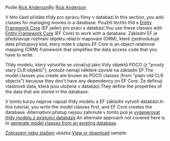 <span data-ttu-id="b0d6c-101">Podle [Rick Anderson](https://twitter.com/RickAndMSFT)</span><span class="sxs-lookup"><span data-stu-id="b0d6c-101">By [Rick Anderson](https://twitter.com/RickAndMSFT)</span></span>

<span data-ttu-id="b0d6c-102">V této části přidáte třídy pro správu filmy v databázi.</span><span class="sxs-lookup"><span data-stu-id="b0d6c-102">In this section, you add classes for managing movies in a database.</span></span> <span data-ttu-id="b0d6c-103">Použití těchto tříd s [Entity Framework Core](https://docs.microsoft.com/ef/core) (EF jader) pro práci s databází.</span><span class="sxs-lookup"><span data-stu-id="b0d6c-103">You use these classes with [Entity Framework Core](https://docs.microsoft.com/ef/core) (EF Core) to work with a database.</span></span> <span data-ttu-id="b0d6c-104">Základní EF je představuje rozhraní objektu relační mapování (ORM), které zjednodušuje data přístupový kód, který máte k zápisu.</span><span class="sxs-lookup"><span data-stu-id="b0d6c-104">EF Core is an object-relational mapping (ORM) framework that simplifies the data access code that you have to write.</span></span>

<span data-ttu-id="b0d6c-105">Třídy modelu, který vytvoříte se označují jako třídy objektů POCO (z "prostý starý CLR objektů"), protože nemají některé závislé na základní EF.</span><span class="sxs-lookup"><span data-stu-id="b0d6c-105">The model classes you create are known as POCO classes (from "plain-old CLR objects") because they don't have any dependency on EF Core.</span></span> <span data-ttu-id="b0d6c-106">Že definují vlastnosti data, která jsou uložená v databázi.</span><span class="sxs-lookup"><span data-stu-id="b0d6c-106">They define the properties of the data that are stored in the database.</span></span>

<span data-ttu-id="b0d6c-107">V tomto kurzu nejprve napsat třídy modelu a EF základní vytvoří databázi.</span><span class="sxs-lookup"><span data-stu-id="b0d6c-107">In this tutorial, you write the model classes first, and EF Core creates the database.</span></span> <span data-ttu-id="b0d6c-108">Alternativní přístup nejsou zahrnuté v tomto poli je [vygenerovat třídy modelu z existující databáze](https://docs.microsoft.com/ef/core/get-started/aspnetcore/existing-db).</span><span class="sxs-lookup"><span data-stu-id="b0d6c-108">An alternate approach not covered here is to [generate model classes from an existing database](https://docs.microsoft.com/ef/core/get-started/aspnetcore/existing-db).</span></span>

<span data-ttu-id="b0d6c-109">[Zobrazení nebo stažení](https://github.com/aspnet/Docs/tree/master/aspnetcore/tutorials/razor-pages/razor-pages-start/sample/RazorPagesMovie) ukázka.</span><span class="sxs-lookup"><span data-stu-id="b0d6c-109">[View or download](https://github.com/aspnet/Docs/tree/master/aspnetcore/tutorials/razor-pages/razor-pages-start/sample/RazorPagesMovie) sample.</span></span>
